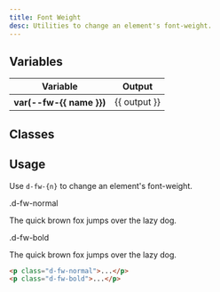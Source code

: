 ```yaml
---
title: Font Weight
desc: Utilities to change an element's font-weight.
---
```


## Variables
<table class="d-table dialtone-doc-table">
  <thead>
      <tr>
          <th scope="col" class="d-w25p">Variable</th>
          <th scope="col">Output</th>
      </tr>
  </thead>
  <tbody>
    <tr v-for="{ name, output } in weight">
      <th scope="row" class="d-ff-mono d-fc-purple d-fw-normal d-fs12">var(--fw-{{ name }})</th>
      <td class="d-ff-mono d-fc-orange d-fs12">{{ output }}</td>
    </tr>
  </tbody>
</table>

## Classes
<utility-class-table>
  <template #content>
    <tbody>
      <tr v-for="{ name, output } in weight">
        <th scope="row" class="d-ff-mono d-fc-purple d-fw-normal d-fs12">
          .d-fw-{{ name }}
        </th>
        <td class="d-ff-mono d-fc-orange d-fs12">
          font-weight: var(--fw-{{ name }}) !important;
        </td>
      </tr>
    </tbody>
  </template>
</utility-class-table>

## Usage
Use `d-fw-{n}` to change an element's font-weight.

<code-well-header class="d-d-flex d-jc-center d-fd-column d-p24 d-bgc-purple-100 d-w100p d-hmn102" custom>
  <div class="d-d-grid d-gg16 d-ai-center" style="grid-template-columns: 10rem 1fr">
    <div class="d-fs12 d-ff-mono d-fc-purple">.d-fw-normal</div>
    <div><p class="d-fs24 d-fw-normal d-fc-orange">The quick brown fox jumps over the lazy dog.</p></div>
    <div class="d-fs12 d-ff-mono d-fc-purple">.d-fw-bold</div>
    <div><p class="d-fs24 d-fw-bold d-fc-orange">The quick brown fox jumps over the lazy dog.</p></div>
  </div>
</code-well-header>

```html
<p class="d-fw-normal">...</p>
<p class="d-fw-bold">...</p>
```

<script setup>
  import { weight } from '@data/type.json';
</script>
